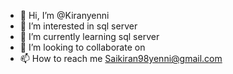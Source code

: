- 👋 Hi, I’m @Kiranyenni
- 👀 I’m interested in sql server
- 🌱 I’m currently learning sql server
- 💞️ I’m looking to collaborate on 
- 📫 How to reach me Saikiran98yenni@gmail.com

<!---
Kiranyenni/Kiranyenni is a ✨ special ✨ repository because its `README.md` (this file) appears on your GitHub profile.
You can click the Preview link to take a look at your changes.
--->
